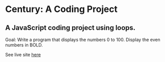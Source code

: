 # Century: A Coding Project

## A JavaScript coding project using loops.

Goal: Write a program that displays the numbers 0 to 100. Display the even numbers in BOLD.

See live site [here](https://nervous-sammet-46648a.netlify.app/)
